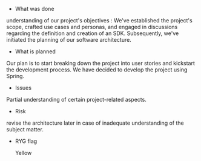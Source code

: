 * What was done
  
understanding of our project's objectives : We've established the project's scope, crafted use cases and personas, and engaged in discussions regarding the definition and creation of an SDK. Subsequently, we've initiated the planning of our software architecture.

* What is planned

Our plan is to start breaking down the project into user stories and kickstart the development process. We have decided to develop the project using Spring.
* Issues
  
Partial understanding of certain project-related aspects.
* Risk
  
revise the architecture later in case of inadequate understanding of the subject matter.
* RYG flag
  
    Yellow
